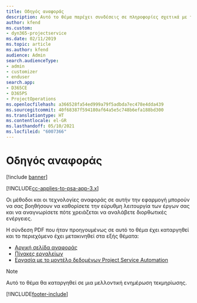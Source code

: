 ```yaml
---
title: Οδηγός αναφοράς
description: Αυτό το θέμα παρέχει συνδέσεις σε πληροφορίες σχετικά με τις αναφορές.
author: kfend
ms.custom:
- dyn365-projectservice
ms.date: 02/11/2019
ms.topic: article
ms.author: kfend
audience: Admin
search.audienceType:
- admin
- customizer
- enduser
search.app:
- D365CE
- D365PS
- ProjectOperations
ms.openlocfilehash: a366528fa54ed999a79f5adbda7ec478e4dda439
ms.sourcegitcommit: 40f68387f594180af64a5e5c748b6efa188bd300
ms.translationtype: HT
ms.contentlocale: el-GR
ms.lasthandoff: 05/10/2021
ms.locfileid: "6007366"
---
```

# <a name="reporting-guide"></a>Οδηγός αναφοράς

[!include [banner](../../includes/psa-now-project-operations.md)]

[!INCLUDE[cc-applies-to-psa-app-3.x](../../includes/cc-applies-to-psa-app-3x.md)]

Οι μέθοδοι και οι τεχνολογίες αναφοράς σε αυτήν την εφαρμογή μπορούν να σας βοηθήσουν να καθορίσετε την εύρυθμη λειτουργία των έργων σας και να αναγνωρίσετε πότε χρειάζεται να αναλάβετε διορθωτικές ενέργειες. 

Η σύνδεση PDF που ήταν προηγουμένως σε αυτό το θέμα έχει καταργηθεί και το περιεχόμενο έχει μετακινηθεί στα εξής θέματα:

- [Αρχική σελίδα αναφοράς](../reports-reporting-dynamics-365-project-service.md)
- [Πίνακες εργαλείων](../reports-dashboards.md)
- [Εργασία με το μοντέλο δεδομένων Project Service Automation](../reports-working-project-service-data-model.md)

> [!NOTE]
> Αυτό το θέμα θα καταργηθεί σε μια μελλοντική ενημέρωση τεκμηρίωσης. 


[!INCLUDE[footer-include](../../includes/footer-banner.md)]